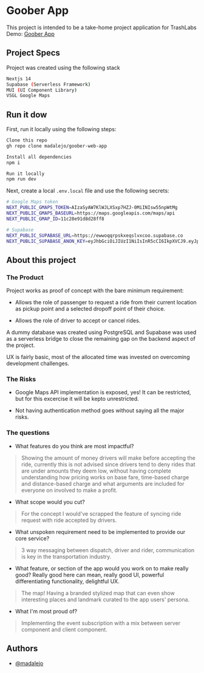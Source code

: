 # Goober App

This project is intended to be a take-home project application for TrashLabs
Demo: [Goober App](https://goober-web-app.vercel.app/)

## Project Specs

Project was created using the following stack

```bash
Nextjs 14
Supabase (Serverless Framework)
MUI (UI Component Library)
VSGL Google Maps
```
## Run it dow
First, run it locally using the following steps:

```bash
Clone this repo
gh repo clone madalejo/goober-web-app

Install all dependencies
npm i

Run it locally
npm run dev
```

Next, create a local `.env.local` file and use the following secrets:

```bash
# Google Maps token
NEXT_PUBLIC_GMAPS_TOKEN=AIzaSyAW7KlWJLXSxp7HZJ-0MiINIsw55npWtMg
NEXT_PUBLIC_GMAPS_BASEURL=https://maps.googleapis.com/maps/api
NEXT_PUBLIC_GMAP_ID=11c28e91d8d28ff8

# Supabase
NEXT_PUBLIC_SUPABASE_URL=https://ewwoqqrpskxeqslvxcoo.supabase.co
NEXT_PUBLIC_SUPABASE_ANON_KEY=eyJhbGciOiJIUzI1NiIsInR5cCI6IkpXVCJ9.eyJpc3MiOiJzdXBhYmFzZSIsInJlZiI6ImV3d29xcXJwc2t4ZXFzbHZ4Y29vIiwicm9sZSI6ImFub24iLCJpYXQiOjE3MDkxMzE5NzQsImV4cCI6MjAyNDcwNzk3NH0.Tap1Sv9MLufKpzeRn0K3Xv_eudWeSI0GkxcyGIG2E3c
```

## About this project

### The Product
Project works as proof of concept with the bare minimum requirement:

* Allows the role of passenger to request a ride from their current location as pickup point and a selected dropoff point of their choice.

* Allows the role of driver to accept or cancel rides.


A dummy database was created using PostgreSQL and Supabase was used as a serverless bridge to close the remaining gap on the backend aspect of the project.

UX is fairly basic, most of the allocated time was invested on overcoming development challenges.

### The Risks
* Google Maps API implementation is exposed, yes! It can be restricted, but for this excercise it will be kepto unrestricted.

* Not having authentication method goes without saying all the major risks.

### The questions
* What features do you think are most impactful?

> Showing the amount of money drivers will make before accepting the ride, currently
> this is not advised since drivers tend to deny rides that are under amounts they 
> deem low, without having complete understanding how pricing works on base fare, 
> time-based charge and distance-based charge and what arguments are included for everyone 
> on involved to make a profit.

* What scope would you cut?
> For the concept I would've scrapped the feature of syncing ride request with ride 
> accepted by drivers.

* What unspoken requirement need to be implemented to provide our core service?
> 3 way messaging between dispatch, driver and rider, communication is key in the 
> transportation industry.

* What feature, or section of the app would you work on to make really good? Really good here can mean, really good UI, powerful differentiating functionality, delightful UX.
> The map! Having a branded stylized map that can even show interesting places and landmark
> curated to the app users' persona.

* What I'm most proud of?
> Implementing the event subscription with a mix between server component and client component.

## Authors

- [@madalejo](https://github.com/madalejo)